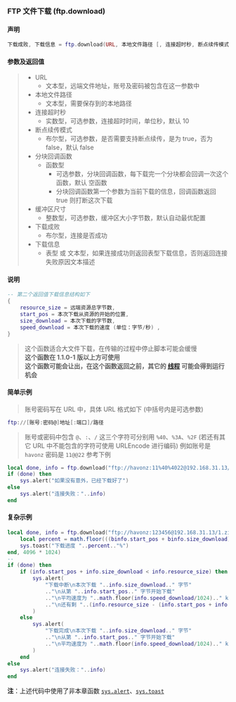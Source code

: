 ### FTP 文件下载 \(**ftp\.download**\)


#### 声明
```lua
下载成败, 下载信息 = ftp.download(URL, 本地文件路径 [, 连接超时秒, 断点续传模式, 分块回调函数, 缓冲区尺寸 ])
```


#### 参数及返回值
> - URL
>   - 文本型，远端文件地址，账号及密码被包含在这一参数中
> - 本地文件路径
>   - 文本型，需要保存到的本地路径
> - 连接超时秒
>   - 实数型，可选参数，连接超时时间，单位秒，默认 10
> - 断点续传模式
>   - 布尔型，可选参数，是否需要支持断点续传，是为 true，否为 false，默认 false
> - 分块回调函数
>   - 函数型
>       - 可选参数，分块回调函数，每下载完一个分块都会回调一次这个函数，默认 空函数
>       - 分块回调函数第一个参数为当前下载的信息，回调函数返回 true 则打断这次下载
> - 缓冲区尺寸
>   - 整数型，可选参数，缓冲区大小字节数，默认自动最优配置
> - 下载成败
>   - 布尔型，连接是否成功
> - 下载信息
>   - 表型 或 文本型，如果连接成功则返回表型下载信息，否则返回连接失败原因文本描述


#### 说明
```lua
-- 第二个返回值下载信息结构如下
{
    resource_size = 远端资源总字节数,
    start_pos = 本次下载从资源的开始的位置,
    size_download = 本次下载的字节数,
    speed_download = 本次下载的速度 (单位：字节/秒) ,
}
```
> 这个函数适合大文件下载，在传输的过程中停止脚本可能会缓慢  
> **这个函数在 1\.1\.0\-1 版以上方可使用**  
> **这个函数可能会让出，在这个函数返回之前，其它的 [线程](/Handbook/thread/README.md) 可能会得到运行机会**  



#### 简单示例  
> 账号密码写在 URL 中，具体 URL 格式如下 \(中括号内是可选参数\)  
```lua
ftp://[账号:密码@]地址[:端口]/路径
```
> 账号或密码中包含 `@`、`:`、`/` 这三个字符可分别用 `%40`、`%3A`、`%2F` \(若还有其它 URL 中不能包含的字符可使用 URLEncode 进行编码\) 
> 例如账号是 ``havonz`` 密码是 ``11@@22`` 参考下例
```lua
local done, info = ftp.download("ftp://havonz:11%40%4022@192.168.31.13/1.zip", "/var/mobile/1.zip")
if (done) then
    sys.alert("如果没有意外，已经下载好了")
else
    sys.alert("连接失败："..info)
end
```


#### 复杂示例  
```lua
local done, info = ftp.download("ftp://havonz:123456@192.168.31.13/1.zip", "/var/mobile/1.zip", 10, true, function(binfo)
    local percent = math.floor(((binfo.start_pos + binfo.size_download) / binfo.resource_size) * 100)
    sys.toast("下载进度 "..percent.."%")
end, 4096 * 1024)
--
if (done) then
	if (info.start_pos + info.size_download < info.resource_size) then
	    sys.alert(
	        "下载中断\n本次下载 "..info.size_download.." 字节"
	        .."\n从第 "..info.start_pos.." 字节开始下载"
	        .."\n平均速度为 "..math.floor(info.speed_download/1024).." kB/s"
	        .."\n还有剩 "..(info.resource_size - (info.start_pos + info.size_download)).." 字节"
	    )
	else
	    sys.alert(
	        "下载完成\n本次下载 "..info.size_download.." 字节"
	        .."\n从第 "..info.start_pos.." 字节开始下载"
	        .."\n平均速度为 "..math.floor(info.speed_download/1024).." kB/s"
	    )
	end
else
	sys.alert("连接失败："..info)
end
```
**注**：上述代码中使用了非本章函数 [`sys.alert`](/Handbook/sys/sys.alert.md)、[`sys.toast`](/Handbook/sys/sys.toast.md)  

